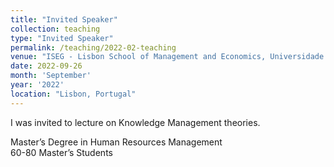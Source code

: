```yaml
---
title: "Invited Speaker"
collection: teaching
type: "Invited Speaker"
permalink: /teaching/2022-02-teaching
venue: "ISEG - Lisbon School of Management and Economics, Universidade de Lisboa"
date: 2022-09-26
month: 'September'
year: '2022' 
location: "Lisbon, Portugal"
---
```

I was invited to lecture on Knowledge Management theories.

Master’s Degree in Human Resources Management<br>
60-80 Master’s Students